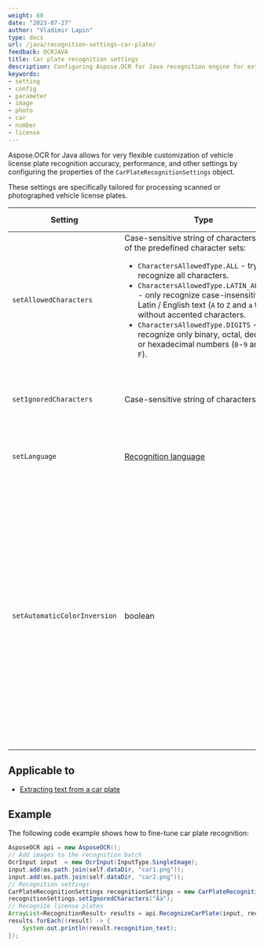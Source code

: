 ```yaml
---
weight: 60
date: "2023-07-27"
author: "Vladimir Lapin"
type: docs
url: /java/recognition-settings-car-plate/
feedback: OCRJAVA
title: Car plate recognition settings
description: Configuring Aspose.OCR for Java recognition engine for extracting text from car plate images or photographs.
keywords:
- setting
- config
- parameter
- image
- photo
- car
- number
- license
---
```


Aspose.OCR for Java allows for very flexible customization of vehicle license plate recognition accuracy, performance, and other settings by configuring the properties of the `CarPlateRecognitionSettings` object.

These settings are specifically tailored for processing scanned or photographed vehicle license plates.

Setting | Type | Default value | Description
------- | ---- | ------------- | -----------
`setAllowedCharacters` | Case-sensitive string of characters or one of the predefined character sets:<ul><li>`CharactersAllowedType.ALL` - try to recognize all characters.</li><li>`CharactersAllowedType.LATIN_ALPHABET` - only recognize case-insensitive Latin / English text (`A` to `Z` and `a` to `z`), without accented characters.</li><li>`CharactersAllowedType.DIGITS` - recognize only binary, octal, decimal, or hexadecimal numbers (`0`-`9` and `A` to `F`).</li></ul> | All characters from the [selected recognition language](/ocr/java/languages/). | The [whitelist](/ocr/java/characters-whitelist/#predefined-character-sets) of characters Aspose.OCR engine will look for.
`setIgnoredCharacters` | Case-sensitive string of characters | All characters are recognized | A [blacklist](/ocr/java/characters-blacklist/) of characters that are ignored during recognition.
`setLanguage` | [Recognition language](/ocr/java/languages/) | Extended Latin characters, including diacritics | Specify a [language](/ocr/java/languages/) for recognition.
`setAutomaticColorInversion` | boolean | `true` | Set the method parameter to `true` automatically detect white text on a dark/black background and use a special OCR algorithm to improve car license plate recognition accuracy. Call this method with the parameter set to “false” to explicitly disable inverted text detection to save resources.

## Applicable to

- [Extracting text from a car plate](/ocr/java/recognition/car-plate/)

## Example

The following code example shows how to fine-tune car plate recognition:

```java
AsposeOCR api = new AsposeOCR();
// Add images to the recognition batch
OcrInput input  = new OcrInput(InputType.SingleImage);
input.add(os.path.join(self.dataDir, "car1.png"));
input.add(os.path.join(self.dataDir, "car2.png"));
// Recognition settings
CarPlateRecognitionSettings recognitionSettings = new CarPlateRecognitionSettings();
recognitionSettings.setIgnoredCharacters("Ää");
// Recognize license plates
ArrayList<RecognitionResult> results = api.RecognizeCarPlate(input, recognitionSettings);
results.forEach((result) -> {
	System.out.println(result.recognition_text);
});
```
